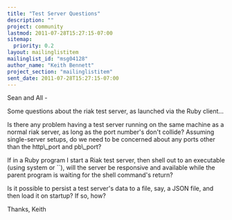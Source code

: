 ```yaml
---
title: "Test Server Questions"
description: ""
project: community
lastmod: 2011-07-28T15:27:15-07:00
sitemap:
  priority: 0.2
layout: mailinglistitem
mailinglist_id: "msg04128"
author_name: "Keith Bennett"
project_section: "mailinglistitem"
sent_date: 2011-07-28T15:27:15-07:00
---
```



Sean and All -

Some questions about the riak test server, as launched via the Ruby client...

Is there any problem having a test server running on the same machine as a 
normal riak server, as long as the port number's don't collide? Assuming 
single-server setups, do we need to be concerned about any ports other than the 
http\\_port and pb\\_port?

If in a Ruby program I start a Riak test server, then shell out to an 
executable (using system or ``), will the server be responsive and available 
while the parent program is waiting for the shell command's return?

Is it possible to persist a test server's data to a file, say, a JSON file, and 
then load it on startup? If so, how?

Thanks,
Keith
